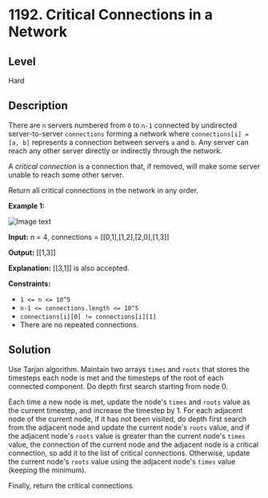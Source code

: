 # 1192. Critical Connections in a Network
## Level
Hard

## Description
There are `n` servers numbered from `0` to `n-1` connected by undirected server-to-server `connections` forming a network where `connections[i] = [a, b]` represents a connection between servers `a` and `b`. Any server can reach any other server directly or indirectly through the network.

A *critical connection* is a connection that, if removed, will make some server unable to reach some other server.

Return all critical connections in the network in any order.

**Example 1:**

![Image text](https://assets.leetcode.com/uploads/2019/09/03/1537_ex1_2.png)

**Input:** n = 4, connections = [[0,1],[1,2],[2,0],[1,3]]

**Output:** [[1,3]]

**Explanation:** [[3,1]] is also accepted.

**Constraints:**

* `1 <= n <= 10^5`
* `n-1 <= connections.length <= 10^5`
* `connections[i][0] != connections[i][1]`
* There are no repeated connections.

## Solution
Use Tarjan algorithm. Maintain two arrays `times` and `roots` that stores the timesteps each node is met and the timesteps of the root of each connected component. Do depth first search starting from node 0.

Each time a new node is met, update the node's `times` and `roots` value as the current timestep, and increase the timestep by 1. For each adjacent node of the current node, if it has not been visited, do depth first search from the adjacent node and update the current node's `roots` value, and if the adjacent node's `roots` value is greater than the current node's `times` value, the connection of the current node and the adjacent node is a critical connection, so add it to the list of critical connections. Otherwise, update the current node's `roots` value using the adjacent node's `times` value (keeping the minimum).

Finally, return the critical connections.
